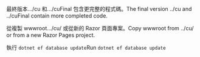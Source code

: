 <span data-ttu-id="c3f53-101">最終版本.../cu 和.../cuFinal 包含更完整的程式碼。</span><span class="sxs-lookup"><span data-stu-id="c3f53-101">The final version ../cu and ../cuFinal contain more completed code.</span></span>

<span data-ttu-id="c3f53-102">從複製 wwwroot.../cu/ 或從新的 Razor 頁面專案。</span><span class="sxs-lookup"><span data-stu-id="c3f53-102">Copy wwwroot from ../cu/ or from a new Razor Pages project.</span></span>

<span data-ttu-id="c3f53-103">執行 `dotnet ef database update`</span><span class="sxs-lookup"><span data-stu-id="c3f53-103">Run `dotnet ef database update`</span></span>